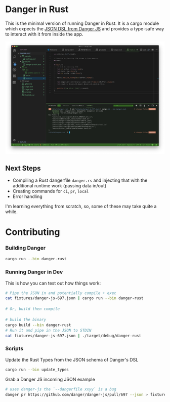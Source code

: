 # Danger in Rust

This is the minimal version of running Danger in Rust. It is a cargo module which expects the [JSON DSL from
Danger JS](https://danger.systems/js/usage/danger-process.html) and provides a type-safe way to interact with it 
from inside the app.

![screenshots/wip1.png](screenshots/wip1.png)

## Next Steps

- Compiling a Rust dangerfile `danger.rs` and injecting that with the additional runtime work (passing data in/out)
- Creating commands for `ci`, `pr`, `local`
- Error handling

I'm learning everything from scratch, so, some of these may take quite a while.

# Contributing

### Building Danger

```sh
cargo run --bin danger-rust
```

### Running Danger in Dev

This is how you can test out how things work:

```sh
# Pipe the JSON in and potentially compile + exec
cat fixtures/danger-js-697.json | cargo run --bin danger-rust

# Or, build then compile

# build the binary
cargo build --bin danger-rust
# Run it and pipe in the JSON to STDIN
cat fixtures/danger-js-697.json | ./target/debug/danger-rust
```

### Scripts

Update the Rust Types from the JSON schema of Danger's DSL

```sh
cargo run --bin update_types
```

Grab a Danger JS incoming JSON example

```sh
# uses danger-js the `--dangerfile xxyy` is a bug
danger pr https://github.com/danger/danger-js/pull/697 --json > fixtures/danger-js-697.json --dangerfile LICENSE
```

